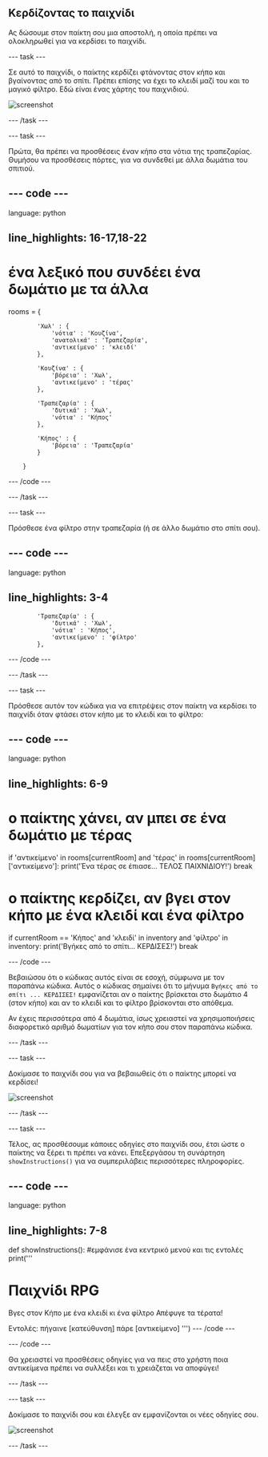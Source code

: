 ## Κερδίζοντας το παιχνίδι

Ας δώσουμε στον παίκτη σου μια αποστολή, η οποία πρέπει να ολοκληρωθεί για να κερδίσει το παιχνίδι.

\--- task \---

Σε αυτό το παιχνίδι, ο παίκτης κερδίζει φτάνοντας στον κήπο και βγαίνοντας από το σπίτι. Πρέπει επίσης να έχει το κλειδί μαζί του και το μαγικό φίλτρο. Εδώ είναι ένας χάρτης του παιχνιδιού.

![screenshot](images/rpg-final-map.png)

\--- /task \---

\--- task \---

Πρώτα, θα πρέπει να προσθέσεις έναν κήπο στα νότια της τραπεζαρίας. Θυμήσου να προσθέσεις πόρτες, για να συνδεθεί με άλλα δωμάτια του σπιτιού.

## \--- code \---

language: python

## line_highlights: 16-17,18-22

# ένα λεξικό που συνδέει ένα δωμάτιο με τα άλλα

rooms = {

            'Χωλ' : {
                'νότια' : 'Κουζίνα',
                'ανατολικά' : 'Τραπεζαρία',
                'αντικείμενο' : 'κλειδί'
            },
    
            'Κουζίνα' : {
                'βόρεια' : 'Χωλ',
                'αντικείμενο' : 'τέρας'
            },
    
            'Τραπεζαρία' : {
                'δυτικά' : 'Χωλ',
                'νότια' : 'Κήπος'
            },
    
            'Κήπος' : {
                'βόρεια' : 'Τραπεζαρία'
            }
    
        }
    

\--- /code \---

\--- /task \---

\--- task \---

Πρόσθεσε ένα φίλτρο στην τραπεζαρία (ή σε άλλο δωμάτιο στο σπίτι σου).

## \--- code \---

language: python

## line_highlights: 3-4

            'Τραπεζαρία' : {
                'δυτικά' : 'Χωλ',
                'νότια' : 'Κήπος',
                'αντικείμενο' : 'φίλτρο'
            },
    

\--- /code \---

\--- /task \---

\--- task \---

Πρόσθεσε αυτόν τον κώδικα για να επιτρέψεις στον παίκτη να κερδίσει το παιχνίδι όταν φτάσει στον κήπο με το κλειδί και το φίλτρο:

## \--- code \---

language: python

## line_highlights: 6-9

# ο παίκτης χάνει, αν μπει σε ένα δωμάτιο με τέρας

if 'αντικείμενο' in rooms\[currentRoom] and 'τέρας' in rooms[currentRoom\]\['αντικείμενο'\]: print('Ένα τέρας σε έπιασε... ΤΕΛΟΣ ΠΑΙΧΝΙΔΙΟΥ!') break

# ο παίκτης κερδίζει, αν βγει στον κήπο με ένα κλειδί και ένα φίλτρο

if currentRoom == 'Κήπος' and 'κλειδί' in inventory and 'φίλτρο' in inventory: print('Βγήκες από το σπίτι... ΚΕΡΔΙΣΕΣ!') break

\--- /code \---

Βεβαιώσου ότι ο κώδικας αυτός είναι σε εσοχή, σύμφωνα με τον παραπάνω κώδικα. Αυτός ο κώδικας σημαίνει ότι το μήνυμα `Βγήκες από το σπίτι ... ΚΕΡΔΙΣΕΣ!` εμφανίζεται αν ο παίκτης βρίσκεται στο δωμάτιο 4 (στον κήπο) και αν το κλειδί και το φίλτρο βρίσκονται στο απόθεμα.

Αν έχεις περισσότερα από 4 δωμάτια, ίσως χρειαστεί να χρησιμοποιήσεις διαφορετικό αριθμό δωματίων για τον κήπο σου στον παραπάνω κώδικα.

\--- /task \---

\--- task \---

Δοκίμασε το παιχνίδι σου για να βεβαιωθείς ότι ο παίκτης μπορεί να κερδίσει!

![screenshot](images/rpg-win-test.png)

\--- /task \---

\--- task \---

Τέλος, ας προσθέσουμε κάποιες οδηγίες στο παιχνίδι σου, έτσι ώστε ο παίκτης να ξέρει τι πρέπει να κάνει. Επεξεργάσου τη συνάρτηση `showInstructions()` για να συμπεριλάβεις περισσότερες πληροφορίες.

## \--- code \---

language: python

## line_highlights: 7-8

def showInstructions(): #εμφάνισε ένα κεντρικό μενού και τις εντολές print('''

# Παιχνίδι RPG

Βγες στον Κήπο με ένα κλειδί κι ένα φίλτρο Απέφυγε τα τέρατα!

Εντολές: πήγαινε [κατεύθυνση] πάρε [αντικείμενο] ''') \--- /code \---

\--- /code \---

Θα χρειαστεί να προσθέσεις οδηγίες για να πεις στο χρήστη ποια αντικείμενα πρέπει να συλλέξει και τι χρειάζεται να αποφύγει!

\--- /task \---

\--- task \---

Δοκίμασε το παιχνίδι σου και έλεγξε αν εμφανίζονται οι νέες οδηγίες σου.

![screenshot](images/rpg-instructions-test.png)

\--- /task \---